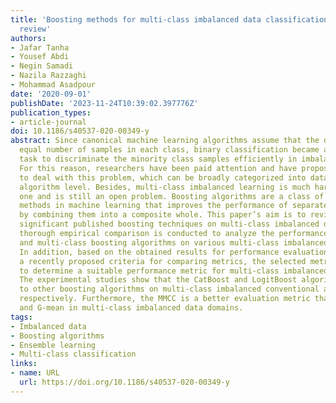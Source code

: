 ```yaml
---
title: 'Boosting methods for multi-class imbalanced data classification: an experimental
  review'
authors:
- Jafar Tanha
- Yousef Abdi
- Negin Samadi
- Nazila Razzaghi
- Mohammad Asadpour
date: '2020-09-01'
publishDate: '2023-11-24T10:39:02.397776Z'
publication_types:
- article-journal
doi: 10.1186/s40537-020-00349-y
abstract: Since canonical machine learning algorithms assume that the dataset has
  equal number of samples in each class, binary classification became a very challenging
  task to discriminate the minority class samples efficiently in imbalanced datasets.
  For this reason, researchers have been paid attention and have proposed many methods
  to deal with this problem, which can be broadly categorized into data level and
  algorithm level. Besides, multi-class imbalanced learning is much harder than binary
  one and is still an open problem. Boosting algorithms are a class of ensemble learning
  methods in machine learning that improves the performance of separate base learners
  by combining them into a composite whole. This paper’s aim is to review the most
  significant published boosting techniques on multi-class imbalanced datasets. A
  thorough empirical comparison is conducted to analyze the performance of binary
  and multi-class boosting algorithms on various multi-class imbalanced datasets.
  In addition, based on the obtained results for performance evaluation metrics and
  a recently proposed criteria for comparing metrics, the selected metrics are compared
  to determine a suitable performance metric for multi-class imbalanced datasets.
  The experimental studies show that the CatBoost and LogitBoost algorithms are superior
  to other boosting algorithms on multi-class imbalanced conventional and big datasets,
  respectively. Furthermore, the MMCC is a better evaluation metric than the MAUC
  and G-mean in multi-class imbalanced data domains.
tags:
- Imbalanced data
- Boosting algorithms
- Ensemble learning
- Multi-class classification
links:
- name: URL
  url: https://doi.org/10.1186/s40537-020-00349-y
---
```


